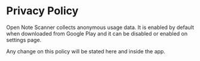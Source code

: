 Privacy Policy
==============

Open Note Scanner collects anonymous usage data. It is enabled by default when downloaded from Google Play
and it can be disabled or enabled on settings page.

Any change on this policy will be stated here and inside the app.
